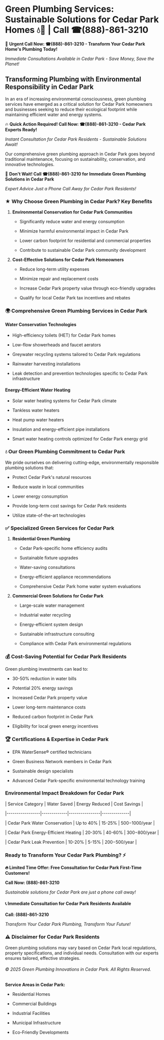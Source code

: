 # Green Plumbing Services: Sustainable Solutions for Cedar Park Homes 💧🌿 | Call ☎(888)-861-3210

🚨 **Urgent Call Now: ☎(888)-861-3210 - Transform Your Cedar Park Home's Plumbing Today!**
*Immediate Consultations Available in Cedar Park - Save Money, Save the Planet!*

## Transforming Plumbing with Environmental Responsibility in Cedar Park

In an era of increasing environmental consciousness, green plumbing services have emerged as a critical solution for Cedar Park homeowners and businesses seeking to reduce their ecological footprint while maintaining efficient water and energy systems. 

🔥 **Quick Action Required! Call Now: ☎(888)-861-3210 - Cedar Park Experts Ready!**
*Instant Consultation for Cedar Park Residents - Sustainable Solutions Await!*

Our comprehensive green plumbing approach in Cedar Park goes beyond traditional maintenance, focusing on sustainability, conservation, and innovative technologies.

🚨 **Don't Wait! Call ☎(888)-861-3210 for Immediate Green Plumbing Solutions in Cedar Park**
*Expert Advice Just a Phone Call Away for Cedar Park Residents!*

### ★ Why Choose Green Plumbing in Cedar Park? Key Benefits

1. **Environmental Conservation for Cedar Park Communities** 
   - Significantly reduce water and energy consumption
   - Minimize harmful environmental impact in Cedar Park
   - Lower carbon footprint for residential and commercial properties
   - Contribute to sustainable Cedar Park community development

2. **Cost-Effective Solutions for Cedar Park Homeowners** 
   - Reduce long-term utility expenses
   - Minimize repair and replacement costs
   - Increase Cedar Park property value through eco-friendly upgrades
   - Qualify for local Cedar Park tax incentives and rebates

### 🌍 Comprehensive Green Plumbing Services in Cedar Park

#### Water Conservation Technologies
- High-efficiency toilets (HET) for Cedar Park homes
- Low-flow showerheads and faucet aerators
- Greywater recycling systems tailored to Cedar Park regulations
- Rainwater harvesting installations
- Leak detection and prevention technologies specific to Cedar Park infrastructure

#### Energy-Efficient Water Heating
- Solar water heating systems for Cedar Park climate
- Tankless water heaters
- Heat pump water heaters
- Insulation and energy-efficient pipe installations
- Smart water heating controls optimized for Cedar Park energy grid

### 💧 Our Green Plumbing Commitment to Cedar Park

We pride ourselves on delivering cutting-edge, environmentally responsible plumbing solutions that:
- Protect Cedar Park's natural resources
- Reduce waste in local communities
- Lower energy consumption
- Provide long-term cost savings for Cedar Park residents
- Utilize state-of-the-art technologies

### ✅ Specialized Green Services for Cedar Park

1. **Residential Green Plumbing**
   - Cedar Park-specific home efficiency audits
   - Sustainable fixture upgrades
   - Water-saving consultations
   - Energy-efficient appliance recommendations
   - Comprehensive Cedar Park home water system evaluations

2. **Commercial Green Solutions for Cedar Park**
   - Large-scale water management
   - Industrial water recycling
   - Energy-efficient system design
   - Sustainable infrastructure consulting
   - Compliance with Cedar Park environmental regulations

### 💰 Cost-Saving Potential for Cedar Park Residents

Green plumbing investments can lead to:
- 30-50% reduction in water bills
- Potential 20% energy savings
- Increased Cedar Park property value
- Lower long-term maintenance costs
- Reduced carbon footprint in Cedar Park
- Eligibility for local green energy incentives

### 🏆 Certifications & Expertise in Cedar Park

- EPA WaterSense® certified technicians
- Green Business Network members in Cedar Park
- Sustainable design specialists
- Advanced Cedar Park-specific environmental technology training

### Environmental Impact Breakdown for Cedar Park

| Service Category | Water Saved | Energy Reduced | Cost Savings |
|-----------------|-------------|----------------|--------------|
| Cedar Park Water Conservation | Up to 40% | 15-25% | $500-$1000/year |
| Cedar Park Energy-Efficient Heating | 20-30% | 40-60% | $300-$800/year |
| Cedar Park Leak Prevention | 10-20% | 5-15% | $200-$500/year |

### Ready to Transform Your Cedar Park Plumbing? ⚡

**🔥 Limited Time Offer: Free Consultation for Cedar Park First-Time Customers!**

**Call Now: (888)-861-3210**
*Sustainable solutions for Cedar Park are just a phone call away!*

#### 📞 Immediate Consultation for Cedar Park Residents Available

**Call: (888)-861-3210**
*Transform Your Cedar Park Plumbing, Transform Your Future!*

### ⚠️ Disclaimer for Cedar Park Residents

Green plumbing solutions may vary based on Cedar Park local regulations, property specifications, and individual needs. Consultation with our experts ensures tailored, effective strategies.

###### © 2025 Green Plumbing Innovations in Cedar Park. All Rights Reserved.

**Service Areas in Cedar Park:** 
- Residential Homes
- Commercial Buildings
- Industrial Facilities
- Municipal Infrastructure
- Eco-Friendly Developments